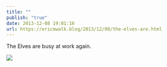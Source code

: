 ```yaml
---
title: ""
publish: "true"
date: 2013-12-08 19:01:16
url: https://ericmwalk.blog/2013/12/08/the-elves-are.html
---
```


The Elves are busy at work again.

![](https://ericmwalk.blog/uploads/2022/d48a86b5ae.jpg)